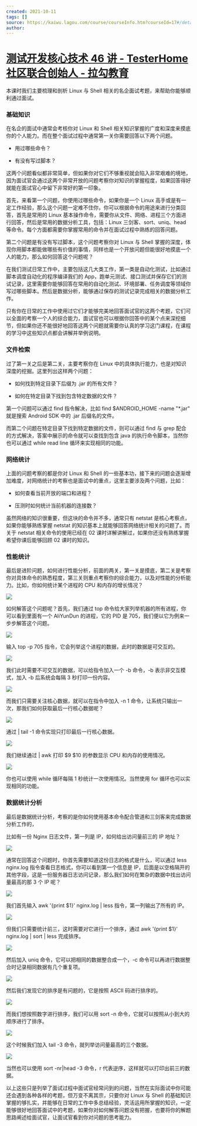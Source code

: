 ```yaml
---
created: 2021-10-11
tags: []
source: https://kaiwu.lagou.com/course/courseInfo.htm?courseId=17#/detail/pc?id=317
author: 
---
```


# [测试开发核心技术 46 讲 - TesterHome 社区联合创始人 - 拉勾教育](https://kaiwu.lagou.com/course/courseInfo.htm?courseId=17#/detail/pc?id=317)


本课时我们主要梳理和剖析 Linux 与 Shell 相关的名企面试考题，来帮助你能够顺利通过面试。

### 基础知识 

在名企的面试中通常会考核你对 Linux 和 Shell 相关知识掌握的广度和深度来摸底你的个人能力。而在整个面试过程中通常第一关你需要回答以下两个问题。

-   用过哪些命令？
    
-   有没有写过脚本？
    

这两个问题看似都非常简单，但如果你对它们不够重视就会陷入非常艰难的境地，因为面试官会通过这两个非常开放的问题考察你对知识的掌握程度，如果回答得好就能在面试官心中留下非常好的第一印象。

首先，来看第一个问题，你使用过哪些命令，如果你是一个 Linux 高手或是有一定工作经验，那么这个问题一定难不住你，你可以根据命令的用途来进行分类回答，首先是常用的 Linux 基本操作命令，需要你从文件、网络、进程三个方面进行回答，然后是常用的数据分析工具，包括：Linux 三剑客、sort、uniq、head 等命令。每个方面都需要你掌握常用的命令并在面试过程中熟练的回答问题。

第二个问题是有没有写过脚本，这个问题考察你对 Linux 与 Shell 掌握的深度，体现你用脚本都能做哪些有价值的事情，同样也是一个开放问题但能很好地摸底一个人的能力，那么如何回答这个问题呢？

在我们测试日常工作中，主要包括这几大类工作，第一类是自动化测试，比如通过脚本调度自动化的程序编译我们的 App，跑单元测试、接口测试并保存它们的测试记录，这里需要你能够回答在常用的自动化测试、环境部署、任务调度等领域你写过哪些脚本。然后是数据分析，能够通过保存的测试记录完成相关的数据分析工作。

只有你在日常的工作中使用过它们才能够完美地回答面试官的这两个考题，它们可以全面的考察一个人的综合能力，面试官也可以根据你回答中的某个点来深挖细节，但如果你还不能很好地回答这两个问题就需要你认真的学习这门课程，在课程的学习中这些知识点都会讲解并举例说明。

### 文件检索 

过了第一关之后是第二关，主要考察你在 Linux 中的具体执行能力，也是对知识深度的挖掘。这里列出这样两个问题：

-   如何找到特定目录下后缀为 .jar 的所有文件？
    
-   如何在特定目录下找到包含特定数据的文件？ 
    

第一个问题可以通过 find 指令解决，比如 find $ANDROID\_HOME -name "\*.jar" 就是搜索 Android SDK 中的 .jar 后缀名的文件。

而第二个问题在特定目录下找到特定数据的文件，则可以通过 find 与 grep 配合的方式解决，答案中展示的命令就可以查找到包含 java 的执行命令脚本，当然你也可以通过 while read line 循环来实现相同的功能。

### 网络统计 

上面的问题考察的都是你对 Linux 和 Shell 的一些基本功，接下来的问题会逐渐增加难度，对网络统计的考察也是面试中的重点，这里主要涉及两个问题，比如：

-   如何查看当前开放的端口和进程？
    
-   压测时如何统计当前机器的连接数？ 
    

虽然网络的知识很重要，但这块的命令并不多，通常只有 netstat 是核心考察点，如果你能够熟练掌握 netstat 的知识基本上就能够回答网络统计相关的问题了。而关于 netstat 相关命令的使用已经在 02 课时详解讲解过，如果你还没有熟练掌握希望你课后能够回顾 02 课时的知识。

### 性能统计 

最后是进阶问题，如何进行性能分析，前面的两关，第一关是摸底，第二关是考察你对具体命令的熟悉程度，第三关则重点考察你的综合能力，以及对性能的分析能力。比如，你如何统计某个进程的 CPU 和内存的增长情况？

![](https://s0.lgstatic.com/i/image3/M01/54/AD/Cgq2xl3oo2qAT5Q9AAP9QW1unW4571.png) 

如何解答这个问题呢？首先，我们通过 top 命令给大家列举机器的所有进程，你可以看到里面有一个 AliYunDun 的进程，它的 PID 是 705，我们便以它为例来一步步解答这个问题。

![](https://s0.lgstatic.com/i/image3/M01/54/AD/CgpOIF3oo3OAamVXAAGmDLd3sfQ915.png) 

输入 top -p 705 指令，它会列举这个进程的数据，此时的数据是可交互的。

![](https://s0.lgstatic.com/i/image3/M01/54/AD/Cgq2xl3oo3uAK4O1AAHoIk6W5bA925.png) 

我们此时需要不可交互的数据，可以给指令加入一个 -b 命令，-b 表示非交互模式，加入 -b 后系统会每隔 3 秒打印一份内容。

![](https://s0.lgstatic.com/i/image3/M01/54/AD/Cgq2xl3oo4WATWv7AAPT15q6zb0718.png) 

而我们只需要关注核心数据，就可以在指令中加入 -n 1 命令，让系统只输出一次，那我们如何获取最后一行核心数据呢？

![](https://s0.lgstatic.com/i/image3/M01/54/AE/Cgq2xl3oo46AbVlXAAP41ALHjEk157.png) 

通过 | tail -1 命令实现只打印最后一行核心数据。

![](https://s0.lgstatic.com/i/image3/M01/54/AD/CgpOIF3oo5aAMQfFAAPcJ8rwxrk401.png) 

我们继续通过 | awk 打印 $9 $10 的参数显示 CPU 和内存的使用情况。

![](https://s0.lgstatic.com/i/image3/M01/54/AD/CgpOIF3oo56ALxWwAAHZ_GW0g9E684.png) 

你也可以使用 while 循环每隔 1 秒统计一次使用情况。当然使用 for 循环也可以实现相同的功能。

### 数据统计分析 

最后是数据统计分析，考察的是你如何使用基本命令配合管道和三剑客来完成数据分析工作的，

比如有一份 Nginx 日志文件，第一列是 IP，如何给出访问量前三的 IP 地址？

![](https://s0.lgstatic.com/i/image3/M01/54/AD/CgpOIF3oo6eADjVvAATco8oWqcQ886.png) 

通常在回答这个问题时，你首先需要知道这份日志的格式是什么，可以通过 less nginx.log 指令查看日志格式，你可以看到第一个信息是 IP，后面是以空格隔开的其他字段，这是一份服务器日志访问记录，那么我们如何在繁杂的数据中找出访问量最高的那 3 个 IP 呢？

![](https://s0.lgstatic.com/i/image3/M01/54/AD/CgpOIF3oo7GAP4yxAAGIJe043rs272.png) 

我们首先输入 awk '{print $1}' nginx.log | less 指令，第一列输出了所有的 IP。

![](https://s0.lgstatic.com/i/image3/M01/54/AD/CgpOIF3oo7qAN0rBAAGafa7tPPg079.png) 

但我们只需要统计前三，这时需要对它进行一个排序，通过 awk '{print $1}' nginx.log | sort | less 完成排序。

![](https://s0.lgstatic.com/i/image3/M01/54/AD/CgpOIF3oo8aAAz8bAAG1lMxKy2s763.png) 

然后加入 uniq 命令，它可以把相同的数据整合成一个，-c 命令可以再进行数据整合时记录相同数据有几个重复项。

![](https://s0.lgstatic.com/i/image3/M01/54/AE/CgpOIF3oo9CAT9AfAAHPAHniQQQ244.png) 

然后我们发现它的排序是有问题的，它是按照 ASCII 码进行排序的。

![](https://s0.lgstatic.com/i/image3/M01/54/AE/CgpOIF3oo9qAICpMAAHs7iA9Wig257.png) 

而我们想按照数字进行排序，我们可以用 sort -n 命令，它就可以按照从小到大的顺序进行了排序。

![](https://s0.lgstatic.com/i/image3/M01/54/AE/Cgq2xl3oo-OAXpmiAAM7_6RNUxc216.png) 

这个时候我们加入 tail -3 命令，就列举访问量最高的三个数据。

![](https://s0.lgstatic.com/i/image3/M01/54/AE/CgpOIF3oo-yAXKDeAAMOJudQ9kQ423.png) 

当然也可以使用 sort -nr|head -3 命令，r 代表逆序，这样就可以打印出前三的数据。   

以上这些只是列举了面试过程中面试官经常问到的问题，当然在实际面试中你可能还会遇到各种各样的考题，但万变不离其宗，只要你对 Linux 与 Shell 的基础知识掌握的够扎实，并能够在日常的工作中多总结经验，灵活运用所掌握的知识，一定能够很好地回答面试中的考题，如果你对如何解答问题没有把握，也要将你的解题思路阐述给面试官，让面试官看到你对问题的思考能力。
